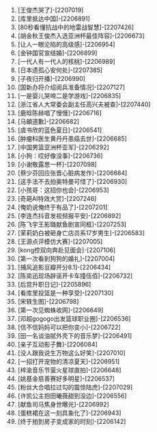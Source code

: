
1. [王俊杰哭了]-[2207019]
1. [库里抵达中国]-[2206891]
1. [80秒看懂抗战中的地雷战智慧]-[2207426]
1. [胡金秋王俊杰入选亚洲杯最佳阵容]-[2206673]
1. [让人一眼沦陷的高级感]-[2206954]
1. [金钟国官宣结婚]-[2206899]
1. [一代人有一代人的核桃]-[2206989]
1. [日本遗孤心安何处]-[2207385]
1. [子夜归开播]-[2206990]
1. [国新办将介绍阅兵准备情况]-[2207127]
1. [一是婴儿哭啼二是学游戏]-[2206835]
1. [浙江省人大常委会副主任高兴夫被查]-[2207440]
1. [鹿晗陈赫唱了慢慢]-[2206716]
1. [马頔道歉]-[2206682]
1. [虞书欣的蓝色夏日]-[2206541]
1. [肿瘤科医生黄丹丹患癌去世]-[2206685]
1. [中国男篮亚洲杯亚军]-[2206292]
1. [小狗：哎好像没事]-[2206736]
1. [小谢敬露思一杯]-[2207098]
1. [蔡少芬回应张晋心脏病发作]-[2206684]
1. [这手法不去拍奥特曼可惜了]-[2206930]
1. [小孩哥：这招你也会]-[2206953]
1. [奇葩AI特效大赏]-[2207246]
1. [俺奶说俺终于有品了]-[2207201]
1. [李连杰抖音发视频报平安]-[2206892]
1. [陈飞宇王影璐献鱼剧宣同框]-[2207253]
1. [茉莉奶白被砸身亡店员系17岁男生]-[2206583]
1. [王源点评模仿大赛]-[2207005]
1. [kong控双向奔赴见面会]-[2207106]
1. [第一次看到狗狗的婚礼]-[2207004]
1. [捕风追影豆瓣开分8.1]-[2206434]
1. [陈奕迅现场辟谣开卡车撞伍佰]-[2206732]
1. [后宫升职日记]-[2205896]
1. [看库里投篮是一种享受]-[2207130]
1. [宋轶生图]-[2206798]
1. [第一次见蜘蛛收网]-[2206649]
1. [邓超gogogo出发篮球职业圈]-[2206536]
1. [信不信妈妈可以把你变小]-[2206722]
1. [田一名谈油腻外壳下的音乐梦]-[2206491]
1. [亲子互动影子舞]-[2206084]
1. [没人跟我说生万物这么好笑]-[2207010]
1. [一招打开宠物的清凉夏天]-[2206951]
1. [梓渝音乐节萤火星球直拍]-[2206648]
1. [姚基金慈善赛好多明星]-[2206537]
1. [粉丝大合唱拉过勾的震惊陆虎]-[2207029]
1. [许凯公主抱田曦薇甜到没边]-[2206556]
1. [献鱼司马焦身世曝光]-[2206992]
1. [蛋糕裙在这一刻具象化了]-[2206943]
1. [终于拍到房子变成家的时刻]-[2206142]